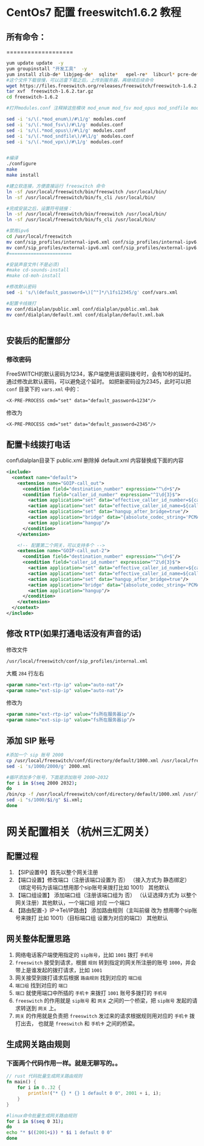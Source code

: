 # CentOs7 配置 freeswitch1.6.2 教程

## 所有命令：
===================

```bash
yum update update  -y
yum groupinstall "开发工具"  -y
yum install zlib-de* libjpeg-de*  sqlite*   epel-re*  libcurl* pcre-de*  speex* libldns*  libedit* openssl* lua*  libsndfile*  yasm* -y
#这个文件下载很慢，可以迅雷下载之后，上传到服务器，再继续后续命令
wget https://files.freeswitch.org/releases/freeswitch/freeswitch-1.6.2.tar.gz
tar xvf  freeswitch-1.6.2.tar.gz 
cd freeswitch-1.6.2

#打开modules.conf 注释掉这些模块 mod_enum mod_fsv mod_opus mod_sndfile mod_vpx ，当然如果你需要这些模块，需下载对应版本的库，手动编译安装.

sed -i 's/\(.*mod_enum\)/#\1/g' modules.conf
sed -i 's/\(.*mod_fsv\)/#\1/g' modules.conf
sed -i 's/\(.*mod_opus\)/#\1/g' modules.conf
sed -i 's/\(.*mod_sndfile\)/#\1/g' modules.conf
sed -i 's/\(.*mod_vpx\)/#\1/g' modules.conf


#编译
./configure
make
make install

#建立软连接，方便直接运行 freeswitch 命令
ln -sf /usr/local/freeswitch/bin/freeswitch /usr/local/bin/
ln -sf /usr/local/freeswitch/bin/fs_cli /usr/local/bin/

#完成安装之后，设置符号链接：
ln -sf /usr/local/freeswitch/bin/freeswitch /usr/local/bin/
ln -sf /usr/local/freeswitch/bin/fs_cli /usr/local/bin/

#禁用ipv6 
cd /usr/local/freeswitch
mv conf/sip_profiles/internal-ipv6.xml conf/sip_profiles/internal-ipv6.xml.bk
mv conf/sip_profiles/external-ipv6.xml conf/sip_profiles/external-ipv6.xml.bk
#=======================

#安装声音文件(不是必须)
#make cd-sounds-install
#make cd-moh-install

#修改默认密码
sed -i 's/\(default_password=\)[^"]*/\1fs12345/g' conf/vars.xml

#配置卡线拨打
mv conf/dialplan/public.xml conf/dialplan/public.xml.bak
mv conf/dialplan/default.xml conf/dialplan/default.xml.bak



```


## 安装后的配置部分

### 修改密码

 FreeSWITCH的默认密码为1234，客户端使用该密码拨号时，会有10秒的延时。通过修改此默认密码，可以避免这个延时。
 如把新密码设为2345，此时可以把 `conf` 目录下的 `vars.xml` 中的：
 
 `<X-PRE-PROCESS cmd="set" data="default_password=1234"/>`

修改为

 `<X-PRE-PROCESS cmd="set" data="default_password=2345"/> `


## 配置卡线拨打电话

conf\dialplan目录下
public.xml 删除掉 
default.xml 内容替换成下面的内容

```xml
<include>
  <context name="default">
    <extension name="GOIP-call_out">
      <condition field="destination_number" expression="^\d+$"/>
      <condition field="caller_id_number" expression="^1\d{3}$">
        <action application="set" data="effective_caller_id_number=${caller_id_number}"/>
        <action application="set" data="effective_caller_id_name=${caller_id_number}"/>
        <action application="set" data="hangup_after_bridge=true"/>
        <action application="bridge" data="{absolute_codec_string='PCMA'}${regex(${sofia_contact(internal/1000@${domain_name})}|^(.+)sip:(.+)@(.+)|%1sip:${destination_number}@%3)}"/>
        <action application="hangup"/>
      </condition>
    </extension>

    <!-- 配置第二个网关，可以支持多个 -->
    <extension name="GOIP-call_out-2">
      <condition field="destination_number" expression="^\d+$"/>
      <condition field="caller_id_number" expression="^2\d{3}$">
        <action application="set" data="effective_caller_id_number=${caller_id_number}"/>
        <action application="set" data="effective_caller_id_name=${caller_id_number}"/>
        <action application="set" data="hangup_after_bridge=true"/>
        <action application="bridge" data="{absolute_codec_string='PCMA'}${regex(${sofia_contact(internal/2000@${domain_name})}|^(.+)sip:(.+)@(.+)|%1sip:${destination_number}@%3)}"/>
        <action application="hangup"/>
      </condition>
    </extension>
  </context>
</include>
```

## 修改 RTP(如果打通电话没有声音的话)

修改文件
```
/usr/local/freeswitch/conf/sip_profiles/internal.xml
```

大概 `284` 行左右
```xml
<param name="ext-rtp-ip" value="auto-nat"/>
<param name="ext-sip-ip" value="auto-nat"/>
```
修改为
```xml
<param name="ext-rtp-ip" value="fs所在服务器ip"/>
<param name="ext-sip-ip" value="fs所在服务器ip"/>
```




## 添加 SIP 账号


```bash
#添加一个 sip 账号 2000 
cp /usr/local/freeswitch/conf/directory/default/1000.xml /usr/local/freeswitch/conf/directory/default/2000.xml
sed -i 's/1000/2000/g' 2000.xml

#循环添加多个账号，下面是添加账号 2000~2032
for i in $(seq 2000 2032); 
do 
/bin/cp -f /usr/local/freeswitch/conf/directory/default/1000.xml /usr/local/freeswitch/conf/directory/default/$i.xml; 
sed -i "s/1000/$i/g" $i.xml; 
done
```


# 网关配置相关（杭州三汇网关）


## 配置过程

1. 【SIP设置中】首先以整个网关注册
1. 【端口设置】修改端口（注册该端口设置为 否） （接入方式为 静态绑定） （绑定号码为该端口想用那个sip账号来拨打比如 1001） 其他默认
1. 【端口组设置】 添加端口组（注册该端口组为 否） （认证选择方式为 以整个网关注册）其他默认，一个端口组 对应 一个端口
1. 【路由配置-》IP->Tel/IP路由】 添加路由规则（主叫前缀 改为 想用哪个sip账号来拨打 比如 1001）（目标端口组 设置为对应的端口） 其他默认


## 网关整体配置思路

1. 网络电话客户端使用指定的 `sip账号`，比如 `1001` 拨打 `手机号`
1. `freeswitch` 接受到请求，根据 `规则` 转到指定的网关所注册的账号 `1000`，并会带上是谁发起的拨打请求，比如 `1001`
1. 网关接受到拨打请求后根据 `路由规则` 找到对应的 `端口组` 
1. `端口组` 找到对应的 `端口`
1. `端口` 就使用端口中所插的 `手机卡` 来拨打 `1001` 账号多拨打的 `手机号`
1. `freeswitch` 的作用就是 `sip账号` 和 `网关` 之间的一个桥梁，把 `sip账号` 发起的请求转送到 `网关` 上。
1. `网关` 的作用就是负责把 `freeswitch` 发过来的请求根据规则用对应的 `手机卡` 拨打出去， 也就是 `freeswitch` 和 `手机卡` 之间的桥梁。

## 生成网关路由规则

### 下面两个代码作用一样。就是无聊写的。。

```rust
// rust 代码批量生成网关路由规则
fn main() {
    for i in 0..32 {
        println!("* {} * {} 1 default 0 0", 2001 + i, i);
    }
}
```

```bash
#linux命令批量生成网关路由规则
for i in $(seq 0 31); 
do 
echo "* $((2001+i)) * $i 1 default 0 0"
done
```

